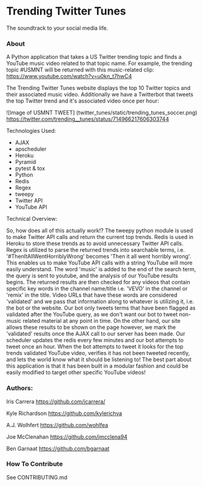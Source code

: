 # Trending Twitter Tunes

The soundtrack to your social media life.

### About
A Python application that takes a US Twitter trending topic and finds a YouTube music video related to that topic name.
For example, the trending topic #USMNT will be returned with this music-related clip: https://www.youtube.com/watch?v=u0kn_t7hwC4

The Trending Twitter Tunes website displays the top 10 Twitter topics and their associated music video.
Additionally we have a Twitterbot that tweets the top Twitter trend and it's associated video once per hour:

![Image of USMNT TWEET]
(twitter_tunes/static/trending_tunes_soccer.png)
https://twitter.com/trending__tunes/status/714966217606303744


Technologies Used:

* AJAX
* apscheduler
* Heroku
* Pyramid
* pytest & tox
* Python
* Redis
* Regex
* tweepy
* Twitter API
* YouTube API


Technical Overview:

So, how does all of this actually work!?  The tweepy python module is used to make Twitter API calls and return the current top trends.  Redis is used in Heroku to store these trends as to avoid unnecessary Twitter API calls.  Regex is utilized to parse the returned trends into searchable terms, i.e. '#ThenItAllWentHorriblyWrong' becomes 'Then it all went horribly wrong'. This enables us to make YouTube API calls with a string YouTube will more easily understand.  The word 'music' is added to the end of the search term, the query is sent to youtube, and the analysis of our YouTube results begins.  The returned results are then checked for any videos that contain specific key words in the channel name/title i.e. 'VEVO' in the channel or 'remix' in the title.  Video URLs that have these words are considered 'validated' and we pass that information along to whatever is utilizing it, i.e. the bot or the website.  Our bot only tweets terms that have been flagged as validated after the YouTube query, as we don't want our bot to tweet non-music related material at any point in time.  On the other hand, our site allows these results to be shown on the page however, we mark the 'validated' results once the AJAX call to our server has been made.
Our scheduler updates the redis every few minutes and our bot attempts to tweet once an hour.  When the bot attempts to tweet it looks for the top trends validated YouTube video, verifies it has not been tweeted recently, and lets the world know what it should be listening to!  The best part about this application is that it has been built in a modular fashion and could be easily modified to target other specific YouTube videos!

### Authors:
Iris Carrera https://github.com/icarrera/

Kyle Richardson https://github.com/kylerichva

A.J. Wolhfert https://github.com/wohlfea

Joe McClenahan https://github.com/jmcclena94

Ben Garnaat https://github.com/bgarnaat




### How To Contribute
See CONTRIBUTING.md
